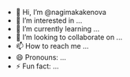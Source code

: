 - 👋 Hi, I’m @nagimakakenova
- 👀 I’m interested in ...
- 🌱 I’m currently learning ...
- 💞️ I’m looking to collaborate on ...
- 📫 How to reach me ...
- 😄 Pronouns: ...
- ⚡ Fun fact: ...

<!---
nagimakakenova/nagimakakenova is a ✨ special ✨ repository because its `README.md` (this file) appears on your GitHub profile.
You can click the Preview link to take a look at your changes.
--->
